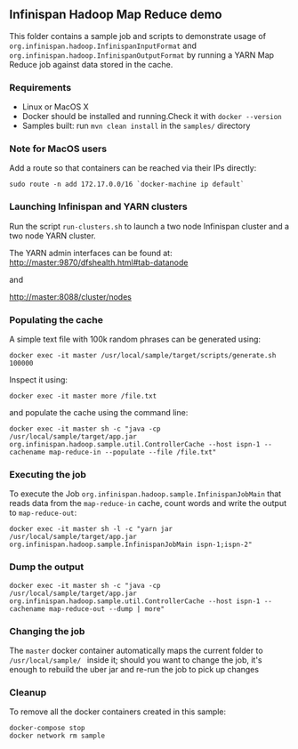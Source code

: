 ## Infinispan Hadoop Map Reduce demo 

This folder contains a sample job and scripts to demonstrate usage of ```org.infinispan.hadoop.InfinispanInputFormat``` and ```org.infinispan.hadoop.InfinispanOutputFormat```
by running a YARN Map Reduce job against data stored in the cache.

### Requirements

* Linux or MacOS X
* Docker should be installed and running.Check it with ```docker --version```  
* Samples built: run ```mvn clean install``` in the ```samples/``` directory

### Note for MacOS users

Add a route so that containers can be reached via their IPs directly:

```
sudo route -n add 172.17.0.0/16 `docker-machine ip default`
```

### Launching Infinispan and YARN clusters

Run the script ```run-clusters.sh``` to launch a two node Infinispan cluster and a two node YARN cluster. 

The YARN admin interfaces can be found at:
[http://master:9870/dfshealth.html#tab-datanode](http://master:9870/dfshealth.html#tab-datanode)

and  

[http://master:8088/cluster/nodes](http://master:8088/cluster/nodes)

### Populating the cache

A simple text file with 100k random phrases can be generated using:

```
docker exec -it master /usr/local/sample/target/scripts/generate.sh 100000
```

Inspect it using:

```
docker exec -it master more /file.txt
```

and populate the cache using the command line:

```
docker exec -it master sh -c "java -cp /usr/local/sample/target/app.jar  org.infinispan.hadoop.sample.util.ControllerCache --host ispn-1 --cachename map-reduce-in --populate --file /file.txt"
``` 
 
### Executing the job

To execute the Job ```org.infinispan.hadoop.sample.InfinispanJobMain``` that reads data from the ```map-reduce-in``` cache, count words and write the output to ```map-reduce-out```:

```
docker exec -it master sh -l -c "yarn jar /usr/local/sample/target/app.jar org.infinispan.hadoop.sample.InfinispanJobMain ispn-1;ispn-2"
```

### Dump the output

```
docker exec -it master sh -c "java -cp /usr/local/sample/target/app.jar org.infinispan.hadoop.sample.util.ControllerCache --host ispn-1 --cachename map-reduce-out --dump | more"
```

### Changing the job

The ```master``` docker container automatically maps the current folder to ```/usr/local/sample/ ``` inside it; should you want to change the job, it's enough to rebuild the uber jar and re-run the job to pick up changes

### Cleanup

To remove all the docker containers created in this sample:

```
docker-compose stop
docker network rm sample
```

